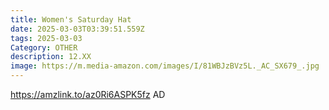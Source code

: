```yaml
---
title: Women's Saturday Hat
date: 2025-03-03T03:39:51.559Z
tags: 2025-03-03
Category: OTHER
description: 12.XX
image: https://m.media-amazon.com/images/I/81WBJzBVz5L._AC_SX679_.jpg
---
```

https://amzlink.to/az0Ri6ASPK5fz    AD
